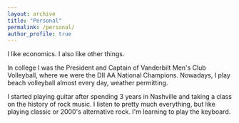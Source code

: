 ```yaml
---
layout: archive
title: "Personal"
permalink: /personal/
author_profile: true
---
```



I like economics. I also like other things. 

In college I was the President and Captain of Vanderbilt Men's Club Volleyball, where we were the DII AA National Champions. Nowadays, I play beach volleyball almost every day, weather permitting.

I started playing guitar after spending 3 years in Nashville and taking a class on the history of rock music. I listen to pretty much everything, but like playing classic or 2000's alternative rock. I'm learning to play the keyboard.

